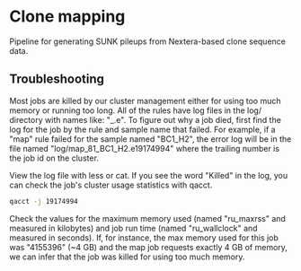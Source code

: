 # Clone mapping

Pipeline for generating SUNK pileups from Nextera-based clone sequence data.

## Troubleshooting

Most jobs are killed by our cluster management either for using too much memory
or running too long. All of the rules have log files in the log/ directory with
names like: "<rule>_<sample>.e<jobid>". To figure out why a job died, first find
the log for the job by the rule and sample name that failed. For example, if a
"map" rule failed for the sample named "BC1_H2", the error log will be in the
file named "log/map_81_BC1_H2.e19174994" where the trailing number is the job id
on the cluster.

View the log file with less or cat. If you see the word "Killed" in the log, you
can check the job's cluster usage statistics with qacct.

```bash
qacct -j 19174994
```

Check the values for the maximum memory used (named "ru_maxrss" and measured in
kilobytes) and job run time (named "ru_wallclock" and measured in seconds). If,
for instance, the max memory used for this job was "4155396" (~4 GB) and the map
job requests exactly 4 GB of memory, we can infer that the job was killed for
using too much memory.

